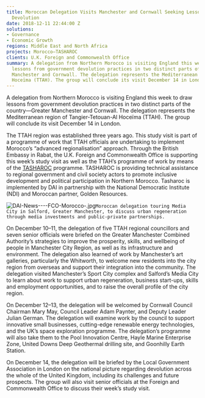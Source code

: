 ```yaml
---
title: Moroccan Delegation Visits Manchester and Cornwall Seeking Lessons from UK
  Devolution
date: 2018-12-11 22:44:00 Z
solutions:
- Governance
- Economic Growth
regions: Middle East and North Africa
projects: Morocco—TASHAROC
clients: U.K. Foreign and Commonwealth Office
summary: A delegation from Northern Morocco is visiting England this week to draw
  lessons from government devolution practices in two distinct parts of the country—Greater
  Manchester and Cornwall. The delegation represents the Mediterranean region of Tangier-Tetouan-Al
  Hoceïma (TTAH). The group will conclude its visit December 14 in London.
---
```


A delegation from Northern Morocco is visiting England this week to draw lessons from government devolution practices in two distinct parts of the country—Greater Manchester and Cornwall. The delegation represents the Mediterranean region of Tangier-Tetouan-Al Hoceïma (TTAH). The group will conclude its visit December 14 in London.

The TTAH region was established three years ago. This study visit is part of a programme of work that TTAH officials are undertaking to implement Morocco’s “advanced regionalisation” approach. Through the British Embassy in Rabat, the U.K. Foreign and Commonwealth Office is supporting this week’s study visit as well as the TTAH’s programme of work by means of the [TASHAROC](https://www.dai.com/our-work/projects/morocco-tasharoc) programme. TASHAROC is providing technical assistance to regional government and civil society actors to promote inclusive development and political participation in Northern Morocco. Tasharoc is implemented by DAI in partnership with the National Democratic Institute (NDI) and Moroccan partner, Golden Resources.
 
![DAI-News----FCO-Morocco-.jpg](/uploads/DAI-News----FCO-Morocco-.jpg)`Moroccan delegation touring Media City in Salford, Greater Manchester, to discuss urban regeneration through media investments and public-private partnerships.`

On December 10–11, the delegation of five TTAH regional councillors and seven senior officials were briefed on the Greater Manchester Combined Authority’s strategies to improve the prosperity, skills, and wellbeing of people in Manchester City Region, as well as its infrastructure and environment. The delegation also learned of work by Manchester’s art galleries, particularly the Whitworth, to welcome new residents into the city region from overseas and support their integration into the community. The delegation visited Manchester’s Sport City complex and Salford’s Media City to learn about work to support urban regeneration, business start-ups, skills and employment opportunities, and to raise the overall profile of the city region.
 
On December 12–13, the delegation will be welcomed by Cornwall Council Chairman Mary May, Council Leader Adam Paynter, and Deputy Leader Julian German. The delegation will examine work by the council to support innovative small businesses, cutting-edge renewable energy technologies, and the UK’s space exploration programme. The delegation’s programme will also take them to the Pool Innovation Centre, Hayle Marine Enterprise Zone, United Downs Deep Geothermal drilling site, and Goonhilly Earth Station.
 
On December 14, the delegation will be briefed by the Local Government Association in London on the national picture regarding devolution across the whole of the United Kingdom, including its challenges and future prospects. The group will also visit senior officials at the Foreign and Commonwealth Office to discuss their week’s study visit.